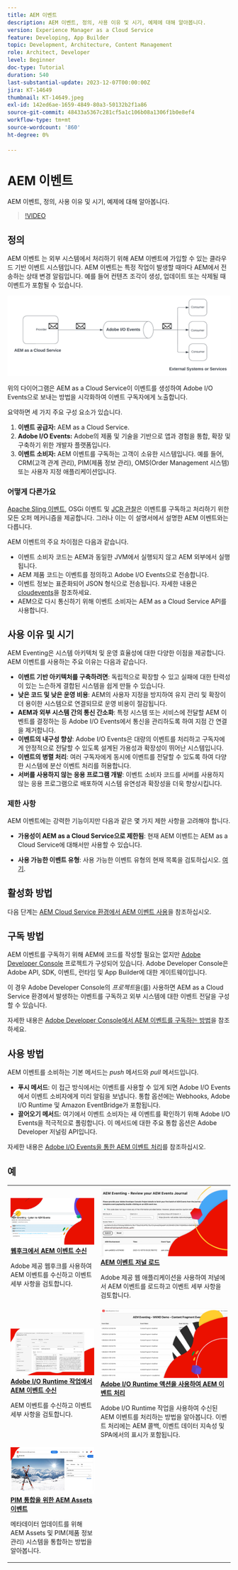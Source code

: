 ```yaml
---
title: AEM 이벤트
description: AEM 이벤트, 정의, 사용 이유 및 시기, 예제에 대해 알아봅니다.
version: Experience Manager as a Cloud Service
feature: Developing, App Builder
topic: Development, Architecture, Content Management
role: Architect, Developer
level: Beginner
doc-type: Tutorial
duration: 540
last-substantial-update: 2023-12-07T00:00:00Z
jira: KT-14649
thumbnail: KT-14649.jpeg
exl-id: 142ed6ae-1659-4849-80a3-50132b2f1a86
source-git-commit: 48433a5367c281cf5a1c106b08a1306f1b0e8ef4
workflow-type: tm+mt
source-wordcount: '860'
ht-degree: 0%

---
```


# AEM 이벤트

AEM 이벤트, 정의, 사용 이유 및 시기, 예제에 대해 알아봅니다.

>[!VIDEO](https://video.tv.adobe.com/v/3426686?quality=12&learn=on)

## 정의

AEM 이벤트 는 외부 시스템에서 처리하기 위해 AEM 이벤트에 가입할 수 있는 클라우드 기반 이벤트 시스템입니다. AEM 이벤트는 특정 작업이 발생할 때마다 AEM에서 전송하는 상태 변경 알림입니다. 예를 들어 컨텐츠 조각이 생성, 업데이트 또는 삭제될 때 이벤트가 포함될 수 있습니다.

![AEM 이벤트](./assets/aem-eventing.png)

위의 다이어그램은 AEM as a Cloud Service이 이벤트를 생성하여 Adobe I/O Events으로 보내는 방법을 시각화하여 이벤트 구독자에게 노출합니다.

요약하면 세 가지 주요 구성 요소가 있습니다.

1. **이벤트 공급자:** AEM as a Cloud Service.
1. **Adobe I/O Events:** Adobe의 제품 및 기술을 기반으로 앱과 경험을 통합, 확장 및 구축하기 위한 개발자 플랫폼입니다.
1. **이벤트 소비자:** AEM 이벤트를 구독하는 고객이 소유한 시스템입니다. 예를 들어, CRM(고객 관계 관리), PIM(제품 정보 관리), OMS(Order Management 시스템) 또는 사용자 지정 애플리케이션입니다.

### 어떻게 다른가요

[Apache Sling 이벤트](https://sling.apache.org/documentation/bundles/apache-sling-eventing-and-job-handling.html), OSGi 이벤트 및 [JCR 관찰](https://jackrabbit.apache.org/oak/docs/features/observation.html)은 이벤트를 구독하고 처리하기 위한 모든 오퍼 메커니즘을 제공합니다. 그러나 이는 이 설명서에서 설명한 AEM 이벤트와는 다릅니다.

AEM 이벤트의 주요 차이점은 다음과 같습니다.

- 이벤트 소비자 코드는 AEM과 동일한 JVM에서 실행되지 않고 AEM 외부에서 실행됩니다.
- AEM 제품 코드는 이벤트를 정의하고 Adobe I/O Events으로 전송합니다.
- 이벤트 정보는 표준화되어 JSON 형식으로 전송됩니다. 자세한 내용은 [cloudevents](https://cloudevents.io/)을 참조하세요.
- AEM으로 다시 통신하기 위해 이벤트 소비자는 AEM as a Cloud Service API를 사용합니다.


## 사용 이유 및 시기

AEM Eventing은 시스템 아키텍처 및 운영 효율성에 대한 다양한 이점을 제공합니다. AEM 이벤트를 사용하는 주요 이유는 다음과 같습니다.

- **이벤트 기반 아키텍처를 구축하려면**: 독립적으로 확장할 수 있고 실패에 대한 탄력성이 있는 느슨하게 결합된 시스템을 쉽게 만들 수 있습니다.
- **낮은 코드 및 낮은 운영 비용**: AEM의 사용자 지정을 방지하여 유지 관리 및 확장이 더 용이한 시스템으로 연결되므로 운영 비용이 절감됩니다.
- **AEM과 외부 시스템 간의 통신 간소화**: 특정 시스템 또는 서비스에 전달할 AEM 이벤트를 결정하는 등 Adobe I/O Events에서 통신을 관리하도록 하여 지점 간 연결을 제거합니다.
- **이벤트의 내구성 향상**: Adobe I/O Events은 대량의 이벤트를 처리하고 구독자에게 안정적으로 전달할 수 있도록 설계된 가용성과 확장성이 뛰어난 시스템입니다.
- **이벤트의 병렬 처리**: 여러 구독자에게 동시에 이벤트를 전달할 수 있도록 하여 다양한 시스템에 분산 이벤트 처리를 허용합니다.
- **서버를 사용하지 않는 응용 프로그램 개발**: 이벤트 소비자 코드를 서버를 사용하지 않는 응용 프로그램으로 배포하여 시스템 유연성과 확장성을 더욱 향상시킵니다.

### 제한 사항

AEM 이벤트에는 강력한 기능이지만 다음과 같은 몇 가지 제한 사항을 고려해야 합니다.

- **가용성이 AEM as a Cloud Service으로 제한됨**: 현재 AEM 이벤트는 AEM as a Cloud Service에 대해서만 사용할 수 있습니다.

- **사용 가능한 이벤트 유형**: 사용 가능한 이벤트 유형의 현재 목록을 검토하십시오. [여기](https://developer.adobe.com/experience-cloud/experience-manager-apis/guides/events/#available-event-types).

## 활성화 방법

다음 단계는 [AEM Cloud Service 환경에서 AEM 이벤트 사용](https://developer.adobe.com/experience-cloud/experience-manager-apis/guides/events/#enable-aem-events-on-your-aem-cloud-service-environment)을 참조하십시오.

## 구독 방법

AEM 이벤트를 구독하기 위해 AEM에 코드를 작성할 필요는 없지만 [Adobe Developer Console](https://developer.adobe.com/) 프로젝트가 구성되어 있습니다. Adobe Developer Console은 Adobe API, SDK, 이벤트, 런타임 및 App Builder에 대한 게이트웨이입니다.

이 경우 Adobe Developer Console의 _프로젝트_&#x200B;을(를) 사용하면 AEM as a Cloud Service 환경에서 발생하는 이벤트를 구독하고 외부 시스템에 대한 이벤트 전달을 구성할 수 있습니다.

자세한 내용은 [Adobe Developer Console에서 AEM 이벤트를 구독하는 방법](https://developer.adobe.com/experience-cloud/experience-manager-apis/guides/events/#how-to-subscribe-to-aem-events-in-the-adobe-developer-console)을 참조하세요.

## 사용 방법

AEM 이벤트를 소비하는 기본 메서드는 _push_ 메서드와 _pull_ 메서드입니다.

- **푸시 메서드**: 이 접근 방식에서는 이벤트를 사용할 수 있게 되면 Adobe I/O Events에서 이벤트 소비자에게 미리 알림을 보냅니다. 통합 옵션에는 Webhooks, Adobe I/O Runtime 및 Amazon EventBridge가 포함됩니다.
- **끌어오기 메서드**: 여기에서 이벤트 소비자는 새 이벤트를 확인하기 위해 Adobe I/O Events을 적극적으로 폴링합니다. 이 메서드에 대한 주요 통합 옵션은 Adobe Developer 저널링 API입니다.

자세한 내용은 [Adobe I/O Events을 통한 AEM 이벤트 처리](https://developer.adobe.com/experience-cloud/experience-manager-apis/guides/events/#aem-events-processing-via-adobe-io)를 참조하십시오.

## 예

<table>
  <tr>
    <td>
        <a  href="./examples/webhook.md"><img alt="웹후크에서 AEM 이벤트 수신" src="./assets/examples/webhook/webhook-example.png"/></a>
        <div><strong><a href="./examples/webhook.md">웹후크에서 AEM 이벤트 수신</a></strong></div>
        <p>
          Adobe 제공 웹후크를 사용하여 AEM 이벤트를 수신하고 이벤트 세부 사항을 검토합니다.
        </p>
      </td>
      <td>
        <a  href="./examples/journaling.md"><img alt="AEM 이벤트 저널 로드" src="./assets/examples/journaling/eventing-journal.png"/></a>
        <div><strong><a href="./examples/journaling.md">AEM 이벤트 저널 로드</a></strong></div>
        <p>
          Adobe 제공 웹 애플리케이션을 사용하여 저널에서 AEM 이벤트를 로드하고 이벤트 세부 사항을 검토합니다.
        </p>
      </td>
    </tr>
  <tr>
    <td>
        <a  href="./examples/runtime-action.md"><img alt="Adobe I/O Runtime 작업에 대한 AEM 이벤트 수신" src="./assets/examples/runtime-action/eventing-runtime.png"/></a>
        <div><strong><a href="./examples/runtime-action.md">Adobe I/O Runtime 작업에서 AEM 이벤트 수신</a></strong></div>
        <p>
          AEM 이벤트를 수신하고 이벤트 세부 사항을 검토합니다.
        </p>
      </td>
      <td>
        <a  href="./examples/event-processing-using-runtime-action.md"><img alt="Adobe I/O Runtime 작업을 사용하여 AEM 이벤트 처리" src="./assets/examples/event-processing-using-runtime-action/event-processing.png"/></a>
        <div><strong><a href="./examples/event-processing-using-runtime-action.md">Adobe I/O Runtime 액션을 사용하여 AEM 이벤트 처리</a></strong></div>
        <p>
          Adobe I/O Runtime 작업을 사용하여 수신된 AEM 이벤트를 처리하는 방법을 알아봅니다. 이벤트 처리에는 AEM 콜백, 이벤트 데이터 지속성 및 SPA에서의 표시가 포함됩니다.
        </p>
      </td>
  </tr>
  <tr>
    <td>
        <a  href="./examples/assets-pim-integration.md"><img alt="PIM 통합을 위한 AEM Assets 이벤트" src="./assets/examples/assets-pim-integration/PIM-integration-tile.png"/></a>
        <div><strong><a href="./examples/assets-pim-integration.md">PIM 통합을 위한 AEM Assets 이벤트</a></strong></div>
        <p>
          메타데이터 업데이트를 위해 AEM Assets 및 PIM(제품 정보 관리) 시스템을 통합하는 방법을 알아봅니다.
        </p>
      </td>
  </tr> 
</table>
